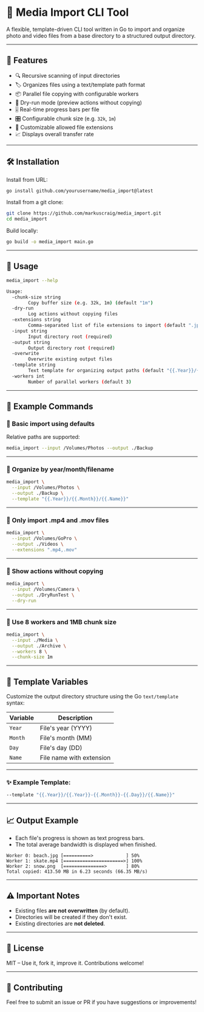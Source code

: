 # 📸 Media Import CLI Tool

A flexible, template-driven CLI tool written in Go to import and organize photo and video files from a base directory to a structured output directory.

---

## 🚀 Features

- 🔍 Recursive scanning of input directories
- 🏷️ Organizes files using a text/template path format
- 📦 Parallel file copying with configurable workers
- 🧪 Dry-run mode (preview actions without copying)
- 🎚️ Real-time progress bars per file
- 🎛️ Configurable chunk size (e.g. `32k`, `1m`)
- 🎯 Customizable allowed file extensions
- 📈 Displays overall transfer rate

---

## 🛠️ Installation

Install from URL:
```bash
go install github.com/yourusername/media_import@latest
```

Install from a git clone:
```bash
git clone https://github.com/markuscraig/media_import.git
cd media_import
```

Build locally:
```bash
go build -o media_import main.go
```

---

## 📝 Usage

```bash
media_import --help

Usage:
  -chunk-size string
    	Copy buffer size (e.g. 32k, 1m) (default "1m")
  -dry-run
    	Log actions without copying files
  -extensions string
    	Comma-separated list of file extensions to import (default ".jpg,.jpeg,.png,.gif,.bmp,.mp4,.mov,.avi,.mkv")
  -input string
    	Input directory root (required)
  -output string
    	Output directory root (required)
  -overwrite
    	Overwrite existing output files
  -template string
    	Text template for organizing output paths (default "{{.Year}}/{{.Year}}-{{.Month}}-{{.Day}}/{{.Name}}")
  -workers int
    	Number of parallel workers (default 3)
```

---

## 🧪 Example Commands

### 🔹 Basic import using defaults

Relative paths are supported:
```bash
media_import --input /Volumes/Photos --output ./Backup
```

---

### 🔹 Organize by year/month/filename

```bash
media_import \
  --input /Volumes/Photos \
  --output ./Backup \
  --template "{{.Year}}/{{.Month}}/{{.Name}}"
```

---

### 🔹 Only import .mp4 and .mov files

```bash
media_import \
  --input /Volumes/GoPro \
  --output ./Videos \
  --extensions ".mp4,.mov"
```

---

### 🔹 Show actions without copying

```bash
media_import \
  --input /Volumes/Camera \
  --output ./DryRunTest \
  --dry-run
```

---

### 🔹 Use 8 workers and 1MB chunk size

```bash
media_import \
  --input ./Media \
  --output ./Archive \
  --workers 8 \
  --chunk-size 1m
```

---

## 📂 Template Variables

Customize the output directory structure using the Go `text/template` syntax:

| Variable | Description             |
|----------|-------------------------|
| `Year`   | File's year (YYYY)      |
| `Month`  | File's month (MM)       |
| `Day`    | File's day (DD)         |
| `Name`   | File name with extension |

---

### ✨ Example Template:

```bash
--template "{{.Year}}/{{.Year}}-{{.Month}}-{{.Day}}/{{.Name}}"
```

---

## 📈 Output Example

- Each file's progress is shown as text progress bars.
- The total average bandwidth is displayed when finished.

```text
Worker 0: beach.jpg [==========>            ] 50%
Worker 1: skate.mp4 [======================>] 100%
Worker 2: snow.png  [===============>       ] 80%
Total copied: 413.50 MB in 6.23 seconds (66.35 MB/s)
```

---

## ⚠️ Important Notes

- Existing files **are not overwritten** (by default).
- Directories will be created if they don't exist.
- Existing directories are **not deleted**.

---

## 📃 License

MIT – Use it, fork it, improve it. Contributions welcome!

---

## 🙌 Contributing

Feel free to submit an issue or PR if you have suggestions or improvements!

